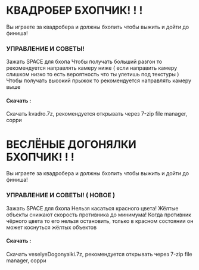 # КВАДРОБЕР БХОПЧИК! ! !
Вы играете за квадробера и должны бхопить чтобы выжить и дойти до финиша!

### УПРАВЛЕНИЕ И СОВЕТЫ!
Зажать SPACE для бхопа
Чтобы получать больший разгон то рекомендуется направлять камеру ниже ( если направить камеру слишком низко то есть вероятность что ты улетишь под текстуры )
Чтобы получать высокий прыжок то рекомендуется направлять камеру выше
#### Скачать :
Скачать kvadro.7z, рекомендуется открывать через 7-zip file manager, сорри

# ВЕСЛЁНЫЕ ДОГОНЯЛКИ БХОПЧИК! ! !
Вы играете за квадробера и должны бхопить чтобы выжить и дойти до финиша!

### УПРАВЛЕНИЕ И СОВЕТЫ! ( НОВОЕ )
Зажать SPACE для бхопа
Нельзя касаться красного цвета!
Жёлтые объекты снижают скорость противника до минимума!
Когда противник чёрного цвета то его нельзя остановить, только в красном состоянии он может коснуться жёлтых объектов
#### Скачать :
Скачать veselyeDogonyalki.7z, рекомендуется открывать через 7-zip file manager, сорри
